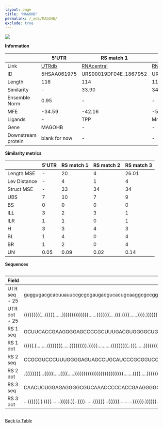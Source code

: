```yaml
---
layout: page
title: "MAGOHB"
permalink: /_mds/MAGOHB/
exclude: true
---
```




![](../../alns_9.28.22/aln_5HSAA061975_0.987.png?raw=true)


**Information**

| | 5'UTR       | RS match 1   | RS match 2  | RS match 3 |
| ---- | ----------- | ----------- | ----------- | ----------- |
| Link | <a href="http://utrdb.ba.itb.cnr.it/getutr/5HSAA061975/1" target="_blank" rel="noopener noreferrer">UTRdb</a>   | <a href="https://rnacentral.org/rna/URS00019DF04E/1867952" target="_blank" rel="noopener noreferrer">RNAcentral</a>     |<a href="https://rnacentral.org/rna/URS0000C13766/1300342" target="_blank" rel="noopener noreferrer">RNAcentral</a>  | <a href="https://rnacentral.org/rna/URS0000D9B537/85336" target="_blank" rel="noopener noreferrer">RNAcentral</a>   |
| ID | 5HSAA061975     | URS00019DF04E_1867952     | URS0000C13766_1300342     | URS0000D9B537_85336     |
| Length | 116     |  114    | 117   |  114    |
| Similarity | - | 33.90 | 34.22 | 34.93 |
| Ensemble Norm | 0.95 | - | - | - |
| MFE | -34.59 | -42.16 | -55 | -33.86 |
| Ligands | - | TPP | Mn2+ | glycine |
| Gene | MAGOHB | - | - | - |
| Downstream protein | blank for now    |    -    | -  | - |


**Similarity metrics**

| | 5'UTR       | RS match 1   | RS match 2  | RS match 3 |
| ---- | ----------- | ----------- | ----------- | ----------- |
| Length MSE | - | 20 | 4 | 26.01 |
| Lev Distance | - | 4 | 1 | 4 |
| Struct MSE | - | 33 | 34 | 34 |
| UBS| 7 | 10 | 7 | 9 |
| BS | 0 | 0 | 0 | 0 |
| ILL | 3 | 2 | 3 | 1 |
| ILR | 1 | 1 | 0 | 1 |
| H | 3 | 3 | 4 | 3 |
| BL | 1 | 4 | 0 | 4 |
| BR | 1 | 2 | 0 | 4 |
| UN | 0.05 | 0.09 | 0.02 | 0.14 |

**Sequences**


<div style="overflow-x:auto;">

<table>
<colgroup>
<col width="30%" />
<col width="70%" />
</colgroup>
<thead>
<tr class="header">
<th>Field</th>
<th>Description</th>
</tr>
</thead>
<tbody>
<tr>
<td markdown="span">UTR seq + 25 </td>
<td markdown="span"> guggugacgcacuuauuccgcgcgaugacgucacugcaaggcgccgggggacacguuggcugcguuuucggcgggcuucccggguacaaaaATGATCAGAAAAGAGGCTTATGTGC </td>
</tr>
<tr>
<td markdown="span">UTR dot + 25  </td>
<td markdown="span"> (((((((((...(((((......))))))))))))))......(((((((....(((.((((......)))).))))))))))(((((.......((......))......)))))
</td>
</tr>


<tr>
<td markdown="span">RS 1 seq </td>
<td markdown="span"> GCUUCACCGAAGGGGAGCCCCGCUUUGACGUGGGGCUGAGAGGCCGAAAAUGAUCGGCGACCCUUGGAACCUGAUCCGGGUCAUGCCGGCGAAGGGAUCGGAACAGACGCUUCC
</td>
</tr>


<tr>
<td markdown="span">RS 1 dot </td>
<td markdown="span"> (((((.(........((((((((......))))))))).)))))..........(((((((((..(((......))))))))..))))(.((((.(.((......))).)))))
</td>
</tr>


<tr>
<td markdown="span">RS 2 seq </td>
<td markdown="span"> CCGCGUCCCUUUGGGGAGUAGCCUGCAUCCCGCGGUCCCUGGGAUGCGCCCGCAUCAACACACUCGGCCUACAGCCGUGGUGCGGGCAGCCGAAUCCGGUUGGCGAGACCAACGGCC
</td>
</tr>


<tr>
<td markdown="span">RS 2 dot </td>
<td markdown="span"> .((((((((...(((((.....((((.....)))))))))))))))))(((((((((.......((((.....)))))))))))))((((((....))))))((..........)).
</td>
</tr>


<tr>
<td markdown="span">RS 3 seq </td>
<td markdown="span"> CAACUCUGGAGAGGGGCGUCAAACCCCCACCGAAGGGGCAAAAUUCGCGUCCGCUACCGUGCGUGAUGGGUAGCUUGCGAACCAAAACUCUCAGGUUUUAACAGAGUGGGGAGG
</td>
</tr>


<tr>
<td markdown="span">RS 3 dot </td>
<td markdown="span"> ...((((((.(.((((.......))))).))..))))......((((((...((((((..........)))))).))))))......(((((.(.(((....))).).))))).
</td>
</tr>

</tbody>
</table>


</div>


[Back to Table](../../display)
